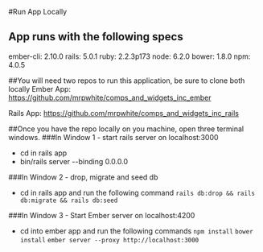 #Run App Locally
## App runs with the following specs
ember-cli: 2.10.0
rails: 5.0.1
ruby: 2.2.3p173
node: 6.2.0
bower: 1.8.0
npm: 4.0.5

##You will need two repos to run this application, be sure to clone both locally
Ember App:
https://github.com/mrpwhite/comps_and_widgets_inc_ember

Rails App:
https://github.com/mrpwhite/comps_and_widgets_inc_rails

##Once you have the repo locally on you machine, open three terminal windows.
###In Window 1 - start rails server on localhost:3000
- cd in rails app
- bin/rails server --binding 0.0.0.0

###In Window 2 - drop, migrate and seed db
- cd in rails app and run the following command
`rails db:drop && rails db:migrate && rails db:seed`

###In Window 3 - Start Ember server on localhost:4200
- cd into ember app and run the following commands
`npm install`
`bower install`
`ember server --proxy http://localhost:3000`
